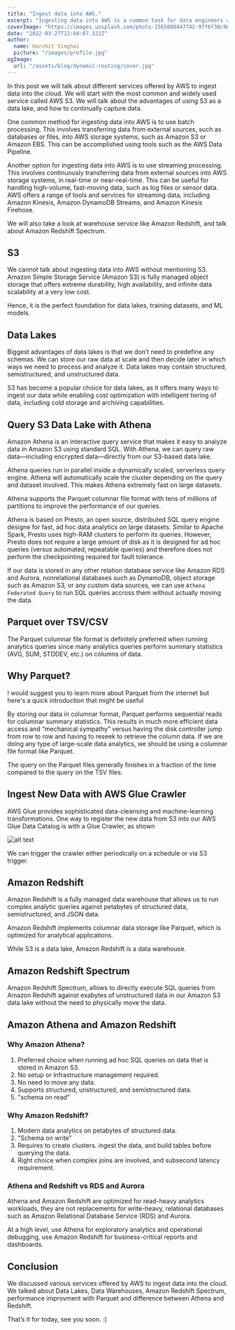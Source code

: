 ```yaml
---
title: "Ingest data into AWS."
excerpt: "Ingesting data into AWS is a common task for data engineers and analysts. In this article, we will explore some of the key methods for ingesting data into AWS, including batch and streaming options."
coverImage: "https://images.unsplash.com/photo-1565008447742-97f6f38c985c?ixlib=rb-1.2.1&ixid=MnwxMjA3fDB8MHxwaG90by1wYWdlfHx8fGVufDB8fHx8&auto=format&fit=crop&w=1331&q=80"
date: "2022-03-27T12:04:07.322Z"
author:
  name: Harshit Singhai
  picture: "/images/profile.jpg"
ogImage:
  url: "/assets/blog/dynamic-routing/cover.jpg"
---
```


In this post we will talk about different services offered by AWS to ingest data into the cloud. We will start with the most common and widely used service called AWS S3. We will talk about the advantages of using S3 as a data lake, and how to continually capture data.

One common method for ingesting data into AWS is to use batch processing. This involves transferring data from external sources, such as databases or files, into AWS storage systems, such as Amazon S3 or Amazon EBS. This can be accomplished using tools such as the AWS Data Pipeline.

Another option for ingesting data into AWS is to use streaming processing. This involves continuously transferring data from external sources into AWS storage systems, in real-time or near-real-time. This can be useful for handling high-volume, fast-moving data, such as log files or sensor data. AWS offers a range of tools and services for streaming data, including Amazon Kinesis, Amazon DynamoDB Streams, and Amazon Kinesis Firehose.

We will also take a look at warehouse service like Amazon Redshift, and talk about Amazon Redshift Spectrum.

## S3

We cannot talk about ingesting data into AWS without mentioning S3. Amazon Simple Storage Service (Amazon S3) is fully managed object storage that offers extreme durability, high availability, and infinite data scalability at a very low cost.

Hence, it is the perfect foundation for data lakes, training datasets, and ML models.

## Data Lakes

Biggest advantages of data lakes is that we don’t need to predefine any schemas. We can store our raw data at scale and then decide later in which ways we need to process and analyze it. Data lakes may contain structured, semistructured, and unstructured data.

S3 has become a popular choice for data lakes, as it offers many ways to ingest our data while enabling cost optimization with intelligent tiering of data, including cold storage and archiving capabilities.

## Query S3 Data Lake with Athena

Amazon Athena is an interactive query service that makes it easy to analyze data in Amazon S3 using standard SQL. With Athena, we can query raw data—including encrypted data—directly from our S3-based data lake.

Athena queries run in parallel inside a dynamically scaled, serverless query engine. Athena will automatically scale the cluster depending on the query and dataset involved. This makes Athena extremely fast on large datasets.

Athena supports the Parquet columnar file format with tens of millions of partitions to improve the performance of our queries.

Athena is based on Presto, an open source, distributed SQL query engine designe for fast, ad hoc data analytics on large datasets. Similar to Apache Spark, Presto uses high-RAM clusters to perform its queries. However, Presto does not require a large
amount of disk as it is designed for ad hoc queries (versus automated, repeatable queries) and therefore does not perform the checkpointing required for fault
tolerance.

If our data is stored in any other relation database service like Amazon RDS and Aurora, nonrelational databases such as DynamoDB, object storage such as Amazon S3, or any custom data sources, we can use `Athena Federated Query` to run SQL queries accross them without actually moving the data.

## Parquet over TSV/CSV

The Parquet columnar file format is definitely preferred when running analytics queries since many analytics queries perform summary statistics (AVG, SUM, STDDEV, etc.) on columns of data.

## Why Parquet?

I would suggest you to learn more about Parquet from the internet but here's a quick introduction that might be useful

By storing our data in columnar format, Parquet performs sequential reads for columnar summary statistics. This results in much more efficient data access and “mechanical sympathy” versus having the disk controller jump from row to row and having to reseek to retrieve the column data. If we are doing any type of large-scale data analytics, we should be using a columnar file format like Parquet.

The query on the Parquet files generally finishes in a fraction of the time compared to the query on the TSV files.

## Ingest New Data with AWS Glue Crawler

AWS Glue provides sophisticated data-cleansing and machine-learning transformations. One way to register the new data from S3 into our AWS Glue Data Catalog is with a Glue Crawler, as shown

![alt text](https://serving.photos.photobox.com/61816296addf0a052978a4c1dd861f2bc205251e75cafd997488b8abfd4b8924239ca50b.jpg)

We can trigger the crawler either periodically on a schedule or via S3 trigger.

## Amazon Redshift

Amazon Redshift is a fully managed data warehouse that allows us to run complex
analytic queries against petabytes of structured data, semistructured, and JSON data.

Amazon Redshift implements columnar data storage like Parquet, which is optimized for analytical applications.

While S3 is a data lake, Amazon Redshift is a data warehouse.

## Amazon Redshift Spectrum

Amazon Redshift Spectrum, allows to directly execute SQL queries from Amazon Redshift against exabytes of unstructured data in our Amazon S3 data lake without the need to physically move the data.

## Amazon Athena and Amazon Redshift

### Why Amazon Athena?

1. Preferred choice when running ad hoc SQL queries on data that is stored in Amazon S3.
2. No setup or infrastructure management required.
3. No need to move any data.
4. Supports structured, unstructured, and semistructured data.
5. "schema on read"

### Why Amazon Redshift?

1. Modern data analytics on petabytes of structured data.
2. "Schema on write"
3. Requires to create clusters. ingest the data, and build tables before querying the data.
4. Right choice when complex joins are involved, and subsecond latency requirement.

### Athena and Redshift vs RDS and Aurora

Athena and Amazon Redshift are optimized for read-heavy analytics workloads, they are not replacements for write-heavy, relational databases such as Amazon Relational Database Service (RDS) and Aurora.

At a high level, use Athena for exploratory analytics and operational debugging, use Amazon Redshift for business-critical reports and dashboards.

## Conclusion

We discussed various services offered by AWS to ingest data into the cloud. We talked about Data Lakes, Data Warehouses, Amazon Redshift Spectrum, performance improvment with Parquet and difference between Athena and Redshift.

That’s it for today, see you soon. :)
